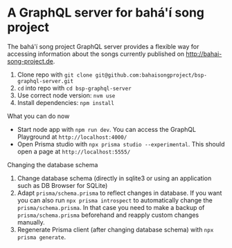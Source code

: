# A GraphQL server for bahá'í song project

The bahá'í song project GraphQL server provides a flexible way for accessing information about the songs currently published on http://bahai-song-project.de.


1. Clone repo with `git clone git@github.com:bahaisongproject/bsp-graphql-server.git`
1. `cd` into repo with `cd bsp-graphql-server`
1. Use correct node version: `nvm use`
1. Install dependencies: `npm install`


What you can do now
- Start node app with `npm run dev`. You can access the GraphQL Playground at `http://localhost:4000/`
- Open Prisma studio with `npx prisma studio --experimental`. This should open a page at `http://localhost:5555/`



Changing the database schema
1. Change database schema (directly in sqlite3 or using an application such as DB Browser for SQLite)
2. Adapt `prisma/schema.prisma` to reflect changes in database. If you want you can also run `npx prisma introspect` to automatically change the `prisma/schema.prisma`. In that case you need to make a backup of `prisma/schema.prisma` beforehand and reapply custom changes manually.
3. Regenerate Prisma client (after changing database schema) with `npx prisma generate`.